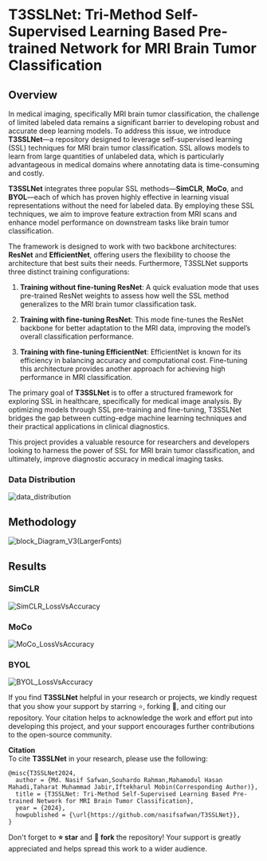 # T3SSLNet: Tri-Method Self-Supervised Learning Based Pre-trained Network for MRI Brain Tumor Classification

## Overview

In medical imaging, specifically MRI brain tumor classification, the challenge of limited labeled data remains a significant barrier to developing robust and accurate deep learning models. To address this issue, we introduce **T3SSLNet**—a repository designed to leverage self-supervised learning (SSL) techniques for MRI brain tumor classification. SSL allows models to learn from large quantities of unlabeled data, which is particularly advantageous in medical domains where annotating data is time-consuming and costly.

**T3SSLNet** integrates three popular SSL methods—**SimCLR**, **MoCo**, and **BYOL**—each of which has proven highly effective in learning visual representations without the need for labeled data. By employing these SSL techniques, we aim to improve feature extraction from MRI scans and enhance model performance on downstream tasks like brain tumor classification.

The framework is designed to work with two backbone architectures: **ResNet** and **EfficientNet**, offering users the flexibility to choose the architecture that best suits their needs. Furthermore, T3SSLNet supports three distinct training configurations:

1. **Training without fine-tuning ResNet**: A quick evaluation mode that uses pre-trained ResNet weights to assess how well the SSL method generalizes to the MRI brain tumor classification task.
   
2. **Training with fine-tuning ResNet**: This mode fine-tunes the ResNet backbone for better adaptation to the MRI data, improving the model’s overall classification performance.
   
3. **Training with fine-tuning EfficientNet**: EfficientNet is known for its efficiency in balancing accuracy and computational cost. Fine-tuning this architecture provides another approach for achieving high performance in MRI classification.

The primary goal of **T3SSLNet** is to offer a structured framework for exploring SSL in healthcare, specifically for medical image analysis. By optimizing models through SSL pre-training and fine-tuning, T3SSLNet bridges the gap between cutting-edge machine learning techniques and their practical applications in clinical diagnostics.

This project provides a valuable resource for researchers and developers looking to harness the power of SSL for MRI brain tumor classification, and ultimately, improve diagnostic accuracy in medical imaging tasks.
### Data Distribution
![data_distribution](https://github.com/user-attachments/assets/a1ddb8b6-8a69-490e-a764-97a662d5f068)


## Methodology

![block_Diagram_V3(LargerFonts)](https://github.com/user-attachments/assets/90df36f7-d039-4719-b601-7cfb18317d47)

## Results
### SimCLR
![SimCLR_LossVsAccuracy](https://github.com/user-attachments/assets/9a98c836-ff05-45b4-925c-9bb02442da8f)
### MoCo
![MoCo_LossVsAccuracy](https://github.com/user-attachments/assets/63c6119b-5eb5-47e8-b7d2-25444fb4705f)
### BYOL
![BYOL_LossVsAccuracy](https://github.com/user-attachments/assets/21bccc19-3972-4689-9f2f-57637f9516dd)

If you find **T3SSLNet** helpful in your research or projects, we kindly request that you show your support by starring ⭐, forking 🍴, and citing our repository. Your citation helps to acknowledge the work and effort put into developing this project, and your support encourages further contributions to the open-source community.

**Citation**  
To cite **T3SSLNet** in your research, please use the following:

```
@misc{T3SSLNet2024,
  author = {Md. Nasif Safwan,Souhardo Rahman,Mahamodul Hasan Mahadi,Taharat Muhammad Jabir,Iftekharul Mobin(Corresponding Author)},
  title = {T3SSLNet: Tri-Method Self-Supervised Learning Based Pre-trained Network for MRI Brain Tumor Classification},
  year = {2024},
  howpublished = {\url{https://github.com/nasifsafwan/T3SSLNet}},
}
```

Don't forget to **⭐ star** and **🍴 fork** the repository! Your support is greatly appreciated and helps spread this work to a wider audience.

